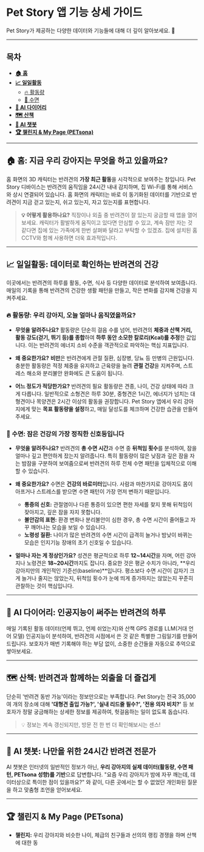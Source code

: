 # Pet Story 앱 기능 상세 가이드

Pet Story가 제공하는 다양한 데이터와 기능들에 대해 더 깊이 알아보세요. 🐾

---

## 목차

* [**🏠 홈**](#-홈-지금-우리-강아지는-무엇을-하고-있을까요)
* [**📈 일일활동**](#-일일활동-데이터로-확인하는-반려견의-건강)
    * [🔥 활동량](#-활동량-우리-강아지-오늘-얼마나-움직였을까요)
    * [🌙 수면](#-수면-잠은-건강의-가장-정직한-신호등입니다)
* [**📖 AI 다이어리**](#-ai-다이어리-인공지능이-써주는-반려견의-하루)
* [**🗺️ 산책**](#-산책-반려견과-함께하는-외출을-더-즐겁게)
* [**💬 AI 챗봇**](#-ai-챗봇-나만을-위한-24시간-반려견-전문가)
* [**🏆 챌린지 & My Page (PETsona)**](#-챌린지--my-page-petsona)

---

## **🏠 홈: 지금 우리 강아지는 무엇을 하고 있을까요?**

홈 화면의 3D 캐릭터는 반려견의 **가장 최근 활동**을 시각적으로 보여주는 창입니다. Pet Story 디바이스는 반려견의 움직임을 24시간 내내 감지하며, 집 Wi-Fi를 통해 서비스와 상시 연결되어 있습니다. 홈 화면의 캐릭터는 바로 이 동기화된 데이터를 기반으로 반려견이 지금 걷고 있는지, 쉬고 있는지, 자고 있는지를 표현합니다.

> **💡 어떻게 활용하나요?**
> 직장이나 외출 중 반려견이 잘 있는지 궁금할 때 앱을 열어보세요. 캐릭터가 활발하게 움직이고 있다면 안심할 수 있고, 계속 잠만 자는 것 같다면 집에 있는 가족에게 한번 살펴봐 달라고 부탁할 수 있겠죠. 집에 설치된 홈 CCTV와 함께 사용하면 더욱 효과적입니다.

---

## **📈 일일활동: 데이터로 확인하는 반려견의 건강**

이곳에서는 반려견의 하루를 활동, 수면, 식사 등 다양한 데이터로 분석하여 보여줍니다. 매일의 기록을 통해 반려견의 건강한 생활 패턴을 만들고, 작은 변화를 감지해 건강을 지켜주세요.

### **🔥 활동량: 우리 강아지, 오늘 얼마나 움직였을까요?**

* **무엇을 알려주나요?**
    활동량은 단순히 걸음 수를 넘어, 반려견의 **체중과 산책 거리, 활동 강도(걷기, 뛰기 등)를 종합**하여 **하루 동안 소모한 칼로리(Kcal)를 추정**한 값입니다. 이는 반려견의 에너지 소비 수준을 객관적으로 파악하는 핵심 지표입니다.

* **왜 중요한가요?**
    **비만**은 반려견에게 관절 질환, 심장병, 당뇨 등 만병의 근원입니다. 충분한 활동량은 적정 체중을 유지하고 근육량을 늘려 **관절 건강**을 지켜주며, 스트레스 해소와 분리불안 완화에도 큰 도움이 됩니다.

* **어느 정도가 적당한가요?**
    반려견의 필요 활동량은 견종, 나이, 건강 상태에 따라 크게 다릅니다. 일반적으로 소형견은 하루 30분, 중형견은 1시간, 에너지가 넘치는 대형견이나 목양견은 2시간 이상의 활동을 권장합니다. Pet Story 앱에서 우리 강아지에게 맞는 **목표 활동량을 설정**하고, 매일 달성도를 체크하며 건강한 습관을 만들어주세요.

### **🌙 수면: 잠은 건강의 가장 정직한 신호등입니다**

* **무엇을 알려주나요?**
    반려견의 **총 수면 시간**과 수면 중 **뒤척임 횟수**를 분석하여, 잠을 얼마나 깊고 편안하게 잤는지 알려줍니다. 특히 활동량이 많은 낮잠과 깊은 잠을 자는 밤잠을 구분하여 보여줌으로써 반려견의 하루 전체 수면 패턴을 입체적으로 이해할 수 있습니다.

* **왜 중요한가요?**
    수면은 **건강의 바로미터**입니다. 사람과 마찬가지로 강아지도 몸이 아프거나 스트레스를 받으면 수면 패턴이 가장 먼저 변하기 때문입니다.
    * **통증의 신호:** 관절염이나 다른 통증이 있으면 편한 자세를 찾지 못해 뒤척임이 잦아지고, 깊은 잠을 자지 못합니다.
    * **불안감의 표현:** 환경 변화나 분리불안이 심한 경우, 총 수면 시간이 줄어들고 자꾸 깨어나는 모습을 보일 수 있습니다.
    * **노령성 질환:** 나이가 많은 반려견의 수면 시간이 급격히 늘거나 밤낮이 바뀌는 모습은 인지기능 장애의 초기 신호일 수 있습니다.

* **얼마나 자는 게 정상인가요?**
    성견은 평균적으로 하루 **12~14시간**을 자며, 어린 강아지나 노령견은 **18~20시간**까지도 잡니다. 중요한 것은 평균 수치가 아니라, **우리 강아지만의 개인적인 기준선(baseline)**입니다. 평소보다 수면 시간이 갑자기 크게 늘거나 줄지는 않았는지, 뒤척임 횟수가 눈에 띄게 증가하지는 않았는지 꾸준히 관찰하는 것이 핵심입니다.

---

## **📖 AI 다이어리: 인공지능이 써주는 반려견의 하루**

매일 기록된 활동 데이터(언제 뛰고, 언제 쉬었는지)와 산책 GPS 경로를 LLM(거대 언어 모델) 인공지능이 분석하여, 반려견의 시점에서 쓴 것 같은 특별한 그림일기를 만들어 드립니다. 보호자가 매번 기록해야 하는 부담 없이, 소중한 순간들을 자동으로 추억으로 쌓아보세요.

---

## **🗺️ 산책: 반려견과 함께하는 외출을 더 즐겁게**

단순히 '반려견 동반 가능'이라는 정보만으로는 부족합니다. Pet Story는 전국 35,000여 개의 장소에 대해 **'대형견 출입 가능?', '실내 리드줄 필수?', '전용 의자 비치?'** 등 보호자가 정말 궁금해하는 상세한 정보를 제공하여, 헛걸음하는 일이 없도록 돕습니다.

> 💡 정보는 계속 갱신되지만, 방문 전 한 번 더 확인해보시는 센스!

---

## **💬 AI 챗봇: 나만을 위한 24시간 반려견 전문가**

AI 챗봇은 인터넷의 일반적인 정보가 아닌, **우리 강아지의 실제 데이터(활동량, 수면 패턴, PETsona 성향)를 기반**으로 답변합니다. "요즘 우리 강아지가 밤에 자꾸 깨는데, 데이터상으로 특이한 점이 있을까요?" 와 같이, 다른 곳에서는 할 수 없었던 개인화된 질문을 하고 맞춤형 조언을 얻어보세요.

---

## **🏆 챌린지 & My Page (PETsona)**

* **챌린지:** 우리 강아지와 비슷한 나이, 체급의 친구들과 선의의 랭킹 경쟁을 하며 산책에 대한 동
